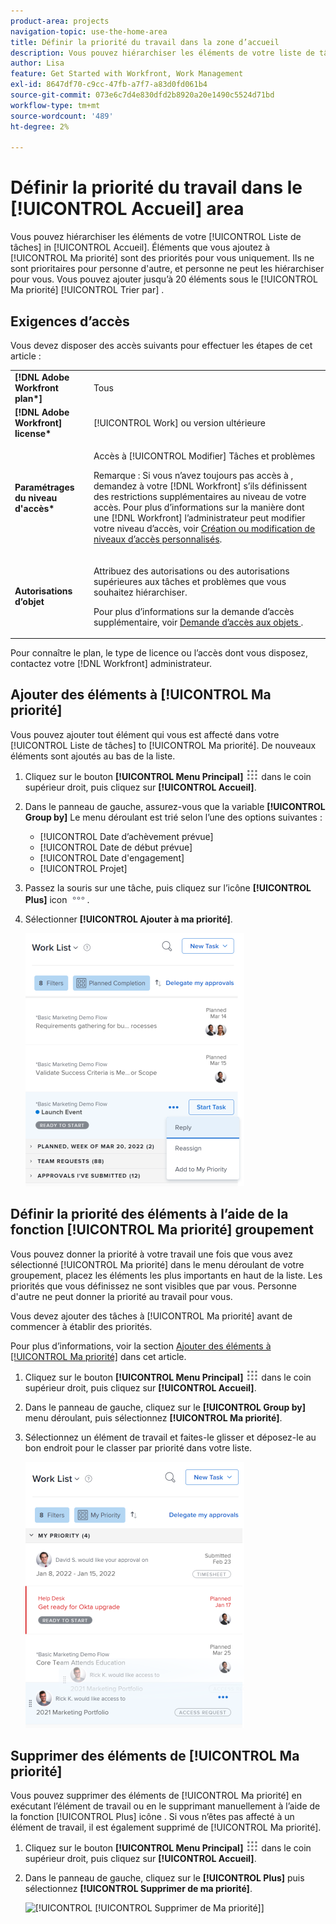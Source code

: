 ```yaml
---
product-area: projects
navigation-topic: use-the-home-area
title: Définir la priorité du travail dans la zone d’accueil
description: Vous pouvez hiérarchiser les éléments de votre liste de tâches dans la page d’accueil. Les éléments que vous ajoutez à Ma priorité sont des priorités pour vous uniquement. Ils ne sont prioritaires pour personne d'autre, et personne ne peut les hiérarchiser pour vous. Vous pouvez ajouter jusqu’à 20 éléments sous le [!UICONTROL Ma priorité de tri par] .
author: Lisa
feature: Get Started with Workfront, Work Management
exl-id: 8647df70-c9cc-47fb-a7f7-a83d0fd061b4
source-git-commit: 073e6c7d4e830dfd2b8920a20e1490c5524d71bd
workflow-type: tm+mt
source-wordcount: '489'
ht-degree: 2%

---
```


# Définir la priorité du travail dans le [!UICONTROL Accueil] area

Vous pouvez hiérarchiser les éléments de votre [!UICONTROL Liste de tâches] in [!UICONTROL Accueil]. Éléments que vous ajoutez à [!UICONTROL Ma priorité] sont des priorités pour vous uniquement. Ils ne sont prioritaires pour personne d&#39;autre, et personne ne peut les hiérarchiser pour vous. Vous pouvez ajouter jusqu’à 20 éléments sous le [!UICONTROL Ma priorité] [!UICONTROL Trier par] .

## Exigences d’accès

Vous devez disposer des accès suivants pour effectuer les étapes de cet article :

<table style="table-layout:auto"> 
 <col> 
 </col> 
 <col> 
 </col> 
 <tbody> 
  <tr> 
   <td role="rowheader"><strong>[!DNL Adobe Workfront plan*]</strong></td> 
   <td> <p>Tous</p> </td> 
  </tr> 
  <tr> 
   <td role="rowheader"><strong>[!DNL Adobe Workfront] license*</strong></td> 
   <td> <p>[!UICONTROL Work] ou version ultérieure</p> </td> 
  </tr> 
  <tr> 
   <td role="rowheader"><strong>Paramétrages du niveau d'accès*</strong></td> 
   <td> <p>Accès à [!UICONTROL Modifier] Tâches et problèmes</p> <p>Remarque : Si vous n’avez toujours pas accès à , demandez à votre [!DNL Workfront] s’ils définissent des restrictions supplémentaires au niveau de votre accès. Pour plus d’informations sur la manière dont une [!DNL Workfront] l’administrateur peut modifier votre niveau d’accès, voir <a href="../../../administration-and-setup/add-users/configure-and-grant-access/create-modify-access-levels.md" class="MCXref xref">Création ou modification de niveaux d’accès personnalisés</a>.</p> </td> 
  </tr> 
  <tr> 
   <td role="rowheader"><strong>Autorisations d’objet</strong></td> 
   <td> <p>Attribuez des autorisations ou des autorisations supérieures aux tâches et problèmes que vous souhaitez hiérarchiser.</p> <p>Pour plus d’informations sur la demande d’accès supplémentaire, voir <a href="../../../workfront-basics/grant-and-request-access-to-objects/request-access.md" class="MCXref xref">Demande d’accès aux objets </a>.</p> </td> 
  </tr> 
 </tbody> 
</table>

Pour connaître le plan, le type de licence ou l’accès dont vous disposez, contactez votre [!DNL Workfront] administrateur.

## Ajouter des éléments à [!UICONTROL Ma priorité]

Vous pouvez ajouter tout élément qui vous est affecté dans votre [!UICONTROL Liste de tâches] to [!UICONTROL Ma priorité]. De nouveaux éléments sont ajoutés au bas de la liste.

1. Cliquez sur le bouton **[!UICONTROL Menu Principal]** ![](assets/main-menu-icon.png) dans le coin supérieur droit, puis cliquez sur **[!UICONTROL Accueil]**.
1. Dans le panneau de gauche, assurez-vous que la variable **[!UICONTROL Group by]** Le menu déroulant est trié selon l’une des options suivantes :

   * [!UICONTROL Date d’achèvement prévue]
   * [!UICONTROL Date de début prévue]
   * [!UICONTROL Date d&#39;engagement]
   * [!UICONTROL Projet]

1. Passez la souris sur une tâche, puis cliquez sur l’icône **[!UICONTROL Plus]** icon ![](assets/more-icon.png).

1. Sélectionner **[!UICONTROL Ajouter à ma priorité]**.

   ![](assets/getting-started-my-priority-group-by-drop-down-nwe-350x405.png)

## Définir la priorité des éléments à l’aide de la fonction [!UICONTROL Ma priorité] groupement

Vous pouvez donner la priorité à votre travail une fois que vous avez sélectionné [!UICONTROL Ma priorité] dans le menu déroulant de votre groupement, placez les éléments les plus importants en haut de la liste. Les priorités que vous définissez ne sont visibles que par vous. Personne d&#39;autre ne peut donner la priorité au travail pour vous.

Vous devez ajouter des tâches à [!UICONTROL Ma priorité] avant de commencer à établir des priorités.

Pour plus d’informations, voir la section [Ajouter des éléments à [!UICONTROL Ma priorité]](#add-items-to-my-priority) dans cet article.

1. Cliquez sur le bouton **[!UICONTROL Menu Principal]** ![](assets/main-menu-icon.png) dans le coin supérieur droit, puis cliquez sur **[!UICONTROL Accueil]**.
1. Dans le panneau de gauche, cliquez sur le **[!UICONTROL Group by]** menu déroulant, puis sélectionnez **[!UICONTROL Ma priorité]**.

1. Sélectionnez un élément de travail et faites-le glisser et déposez-le au bon endroit pour le classer par priorité dans votre liste.

   ![](assets/drag-drop-my-priority-with-group-by-menu-nwe-350x426.png)

## Supprimer des éléments de [!UICONTROL Ma priorité]

Vous pouvez supprimer des éléments de [!UICONTROL Ma priorité] en exécutant l’élément de travail ou en le supprimant manuellement à l’aide de la fonction [!UICONTROL Plus] icône . Si vous n’êtes pas affecté à un élément de travail, il est également supprimé de [!UICONTROL Ma priorité].

1. Cliquez sur le bouton **[!UICONTROL Menu Principal]** ![](assets/main-menu-icon.png) dans le coin supérieur droit, puis cliquez sur **[!UICONTROL Accueil]**.
1. Dans le panneau de gauche, cliquez sur le **[!UICONTROL Plus]** puis sélectionnez **[!UICONTROL Supprimer de ma priorité]**.

   ![[!UICONTROL [!UICONTROL Supprimer de Ma priorité]]](assets/getting-started-remove-from-priority-nwe-350x395.png)
